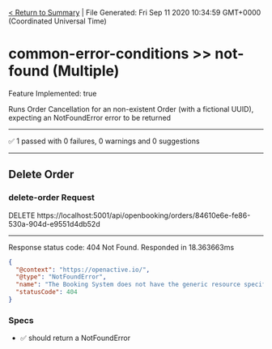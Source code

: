 [< Return to Summary](summary.md) | File Generated: Fri Sep 11 2020 10:34:59 GMT+0000 (Coordinated Universal Time)

# common-error-conditions >> not-found (Multiple)

Feature Implemented: true

Runs Order Cancellation for an non-existent Order (with a fictional UUID), expecting an NotFoundError error to be returned

---

✅ 1 passed with 0 failures, 0 warnings and 0 suggestions 

---


## Delete Order

### delete-order Request
DELETE https://localhost:5001/api/openbooking/orders/84610e6e-fe86-530a-904d-e9551d4db52d

---

Response status code: 404 Not Found. Responded in 18.363663ms
```json
{
  "@context": "https://openactive.io/",
  "@type": "NotFoundError",
  "name": "The Booking System does not have the generic resource specified.",
  "statusCode": 404
}
```
### Specs
* ✅ should return a NotFoundError



